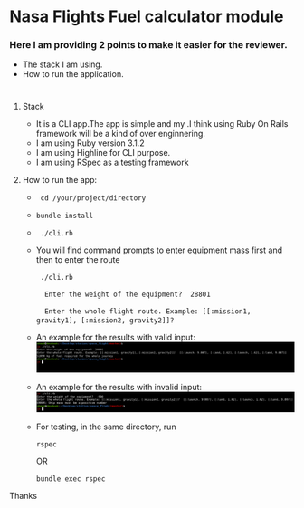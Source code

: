 # Nasa Flights Fuel calculator module


### Here I am providing 2 points to make it easier for the reviewer.
  - The stack I am using.
  - How to run the application.

  #
  1. Stack
      * It is a CLI app.The app is simple and my .I think using Ruby On Rails framework
        will be a kind of over enginnering.
      * I am using Ruby version 3.1.2
      * I am using Highline for CLI purpose.
      * I am using RSpec as a testing framework

  2. How to run the app:

      *  ```
          cd /your/project/directory
         ```
      * 
        ```
        bundle install
        ```
      *  
         ```
          ./cli.rb
         ```
      *  You will find command prompts to enter equipment mass first and then to enter the route
         ```
          ./cli.rb
         ```

         ```
           Enter the weight of the equipment?  28801

         ```

         ```
           Enter the whole flight route. Example: [[:mission1, gravity1], [:mission2, gravity2]]?  

         ```
      * An example for the results with valid input:
        ![valid input](/public/valid_input.png)

      * An example for the results with invalid input:
        ![Invalid input](/public/bad_input_example.png)

      * For testing, in the same directory, run

         ```
         rspec
         ```
         OR

         ```
         bundle exec rspec
         ```
  Thanks
     


